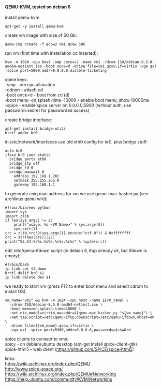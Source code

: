 #### QEMU-KVM, tested on debian 8  

install qemu-kvm:
```
apt-get -y install qemu-kvm
```

create vm image with size of 50 Gb:
```
qemu-img create -f qcow2 vm1.qcow 50G
```
  
run vm (first time with installation cd inserted):
```
kvm -m 1024 -cpu host -smp cores=2 -name vm1 -cdrom ISO/debian-8.5.0-amd64-netinst.iso -boot once=d -drive file=vm1.qcow,if=virtio -vga qxl -spice port=5900,addr=0.0.0.0,disable-ticketing
```
  
some keys:  
-smp - vm cpu allocation  
-cdrom - attach cd  
-boot once=d - boot from cd (d)  
-boot menu=on,splash-time=10000 - enable boot menu, show 10000ms  
-spice - enable spice server on 0.0.0.0:5900 (without auth, use password=secret for passworded access)  
  
create bridge interface:
```
apt-get install bridge-utils
brctl addbr br0
```

in /etc/network/interfaces use old eth0 config for br0, plus bridge stuff:
```
auto br0
iface br0 inet static
  bridge_ports eth0
  bridge_stp off
  bridge_fd 0
  bridge_maxwait 0
    address 192.168.1.202
    netmask 255.255.255.0
    gateway 192.168.1.1
```
  
to generate uniq mac address for vm we use qemu-mac-hasher.py (see archlinux qemu wiki):
```
#!/usr/bin/env python
import sys
import zlib
if len(sys.argv) != 2:
    print("usage: %s <VM Name>" % sys.argv[0])
    sys.exit(1)
crc = zlib.crc32(sys.argv[1].encode("utf-8")) & 0xffffffff
crc = str(hex(crc))[2:]
print("52:54:%s%s:%s%s:%s%s:%s%s" % tuple(crc))
```
  
edit /etc/qemu-ifdown script (in debian 8, ifup already ok, but ifdown is empty):  
```
#!/bin/bash
ip link set $1 down
brctl delif br0 $1
ip link delete dev $1
```

we ready to start vm (press F12 to enter boot menu and select cdrom to install OS):  
```
vm_name="vm1" && kvm -m 1024 -cpu host -name ${vm_name} \
  -cdrom ISO/debian-8.5.0-amd64-netinst.iso \
  -boot menu=on,splash-time=10000 \
  -net nic,model=virtio,macaddr=$(qemu-mac-hasher.py "${vm_name}") \
  -net tap,script=/etc/qemu-ifup,downscript=/etc/qemu-ifdown,vhost=on \
  -drive file=${vm_name}.qcow,if=virtio \
  -vga qxl -spice port=5900,addr=0.0.0.0,password=p4s$w0rd
```
  
spice clients to connect to vms:  
spicy - on debian/ubuntu desktop (apt-get install spice-client-gtk)  
spice-html5 - web client (https://github.com/SPICE/spice-html5)  
  
  
links:  
https://wiki.archlinux.org/index.php/QEMU  
http://www.spice-space.org/  
https://wiki.archlinux.org/index.php/QEMU#Networking  
https://help.ubuntu.com/community/KVM/Networking  
